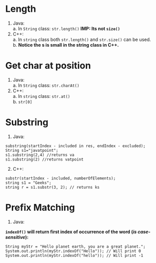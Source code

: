 Length
====================================================
1. Java: <br>
   a. In ```String``` class: ```str.length()``` **IMP: Its not ```size()```**
2. C++: <br>
   a. In ```string``` class both ```str.length()``` and ```str.size()``` can be used. <br>
   b. <b> Notice the s is small in the string class in C++. </b> <br>

Get char at position
====================================================
1. Java: <br>
   a. In ```String``` class: ```str.charAt()```
2. C++: <br>
   a. In ```string``` class: ```str.at()``` <br>
   b. ```str[0]```

Substring
====================================================
1. Java: <br>
```
substring(startIndex - included in res, endIndex - excluded);
String s1="javatpoint";  
s1.substring(2,4) //returns va  
s1.substring(2) //returns vatpoint  
```
2. C++: <br>
```
substr(startIndex - included, numberOfElements);
string s1 = "Geeks";
string r = s1.substr(3, 2); // returns ks
```

Prefix Matching
====================================================
1. Java: <br>

**```indexOf()``` will return first index of occurrence of the word (_is case-sensitive_):** 
```
String myStr = "Hello planet earth, you are a great planet.";
System.out.println(myStr.indexOf("Hello")); // Will print 0
System.out.println(myStr.indexOf("hello")); // Will print -1
```
